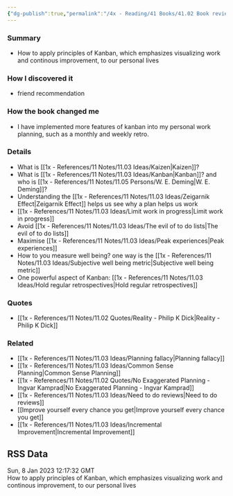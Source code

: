 ```yaml
---
{"dg-publish":true,"permalink":"/4x - Reading/41 Books/41.02 Book reviews/Personal Kanban - Mapping Work Navigating Life/","title":"Personal Kanban - Mapping Work Navigating Life","created":"2023-01-08T08:48:13.000+03:00","updated":"2024-02-14T20:17:40.663+03:00"}
---
```



### Summary
- How to apply principles of Kanban, which emphasizes visualizing work and continous improvement, to our personal lives

### How I discovered it
- friend recommendation

### How the book changed me
- I have implemented more features of kanban into my personal work planning, such as a monthly and weekly retro.

### Details
- What is [[1x - References/11 Notes/11.03 Ideas/Kaizen\|Kaizen]]?
- What is [[1x - References/11 Notes/11.03 Ideas/Kanban\|Kanban]]? and who is [[1x - References/11 Notes/11.05 Persons/W. E. Deming\|W. E. Deming]]?
- Understanding the [[1x - References/11 Notes/11.03 Ideas/Zeigarnik Effect\|Zeigarnik Effect]] helps us see why a plan helps us work
- [[1x - References/11 Notes/11.03 Ideas/Limit work in progress\|Limit work in progress]]
- Avoid [[1x - References/11 Notes/11.03 Ideas/The evil of to do lists\|The evil of to do lists]]
- Maximise [[1x - References/11 Notes/11.03 Ideas/Peak experiences\|Peak experiences]]
- How to you measure well being? one way is the [[1x - References/11 Notes/11.03 Ideas/Subjective well being metric\|Subjective well being metric]]
- One powerful aspect of Kanban: [[1x - References/11 Notes/11.03 Ideas/Hold regular retrospectives\|Hold regular retrospectives]]

### Quotes
- [[1x - References/11 Notes/11.02 Quotes/Reality - Philip K Dick\|Reality - Philip K Dick]]

### Related
- [[1x - References/11 Notes/11.03 Ideas/Planning fallacy\|Planning fallacy]]
- [[1x - References/11 Notes/11.03 Ideas/Common Sense Planning\|Common Sense Planning]]
- [[1x - References/11 Notes/11.02 Quotes/No Exaggerated Planning - Ingvar Kamprad\|No Exaggerated Planning - Ingvar Kamprad]]
- [[1x - References/11 Notes/11.03 Ideas/Need to do reviews\|Need to do reviews]]
- [[Improve yourself every chance you get\|Improve yourself every chance you get]]
- [[1x - References/11 Notes/11.03 Ideas/Incremental Improvement\|Incremental Improvement]]

## RSS Data
<div class='date'>Sun, 8 Jan 2023 12:17:32 GMT</div>
<div class='description'>How to apply principles of Kanban, which emphasizes visualizing work and continous improvement, to our personal lives</div>